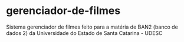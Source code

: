# gerenciador-de-filmes
Sistema gerenciador de filmes feito para a matéria de BAN2 (banco de dados 2) da Universidade do Estado de Santa Catarina - UDESC
